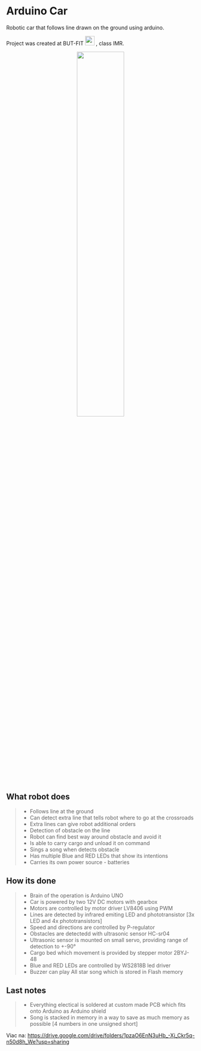 # Arduino Car
  
Robotic car that follows line drawn on the ground using arduino.

Project was created at BUT-FIT
<img src="https://github.com/freedie666/IMR/blob/main/images/VUT-logo.png?raw=true"  width = 25/>
, class IMR.

<p align="center">
  <img src="https://github.com/freedie666/IMR/blob/main/images/arduino-car-main.jpg?raw=true"  width = 50%/>
</p>
  
  
  
## What robot does

> - Follows line at the ground
> - Can detect extra line that tells robot where to go at the crossroads
> - Extra lines can give robot additional orders
> - Detection of obstacle on the line
> - Robot can find best way around obstacle and avoid it
> - Is able to carry cargo and unload it on command
> - Sings a song when detects obstacle
> - Has multiple Blue and RED LEDs that show its intentions
> - Carries its own power source - batteries

## How its done

> - Brain of the operation is Arduino UNO
> - Car is powered by two 12V DC motors with gearbox
> - Motors are controlled by motor driver LV8406 using PWM
> - Lines are detected by infrared emiting LED and phototransistor [3x LED and 4x phototransistors]
> - Speed and directions are controlled by P-regulator
> - Obstacles are detectedd with ultrasonic sensor HC-sr04 
> - Ultrasonic sensor is mounted on small servo, providing range of detection to +-90° 
> - Cargo bed which movement is provided by stepper motor 2BYJ-48
> - Blue and RED LEDs are controlled by WS2818B led driver
> - Buzzer can play All star song which is stored in Flash memory

## Last notes

> - Everything electical is soldered at custom made PCB which fits onto Arduino as Arduino shield
> - Song is stacked in memory in a way to save as much memory as possible [4 numbers in one unsigned short]
  
Viac na: https://drive.google.com/drive/folders/1pzaO6EnN3uHb_-Xj_Ckr5q-n50d8h_We?usp=sharing





